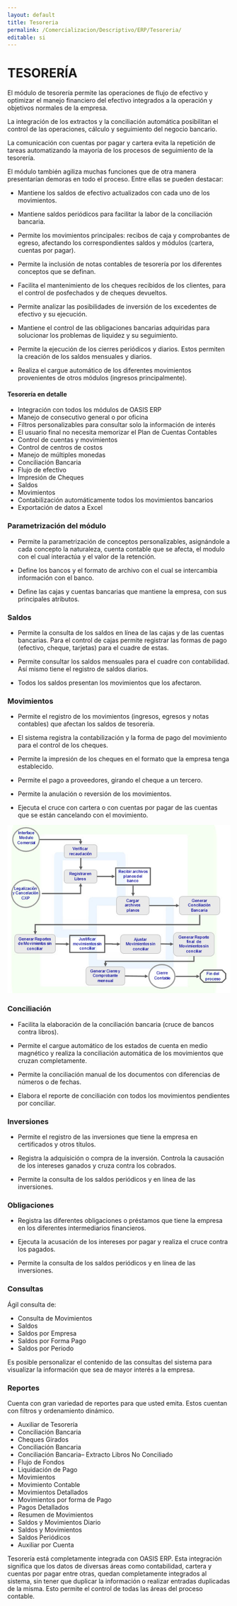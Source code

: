 ```yaml
---
layout: default
title: Tesoreria
permalink: /Comercializacion/Descriptivo/ERP/Tesoreria/
editable: si
---
```


# TESORERÍA

El módulo de tesorería permite las operaciones de flujo de efectivo y optimizar el manejo financiero del efectivo integrados a la operación y objetivos normales de la empresa.  

La integración de los extractos y la conciliación automática posibilitan el control de las operaciones, cálculo y seguimiento del negocio bancario.  

La comunicación con cuentas por pagar y cartera evita la repetición de tareas automatizando la mayoría de los procesos de seguimiento de la tesorería.  

El módulo también agiliza muchas funciones que de otra manera presentarían demoras en todo el proceso. Entre ellas se pueden destacar:  

* Mantiene los saldos de efectivo actualizados con cada uno de los movimientos.  

* Mantiene saldos periódicos para facilitar la labor de la conciliación bancaria.  

* Permite los movimientos principales: recibos de caja y comprobantes de egreso, afectando los correspondientes saldos y módulos (cartera, cuentas por pagar).  

* Permite la inclusión de notas contables de tesorería por los diferentes conceptos que se definan.  

* Facilita el mantenimiento de los cheques recibidos de los clientes, para el control de posfechados y de cheques devueltos.  

* Permite analizar las posibilidades de inversión de los excedentes de efectivo y su ejecución.  

* Mantiene el control de las obligaciones bancarias adquiridas para solucionar los problemas de liquidez y su seguimiento.  

* Permite la ejecución de los cierres periódicos y diarios. Estos permiten la creación de los saldos mensuales y diarios.  

* Realiza el cargue automático de los diferentes movimientos provenientes de otros módulos (ingresos principalmente).  


#### Tesorería en detalle

* Integración con todos los módulos de OASIS ERP  
* Manejo de consecutivo general o por oficina  
* Filtros personalizables para consultar solo la información de interés  
* El usuario final no necesita memorizar el Plan de Cuentas Contables  
* Control de cuentas y movimientos  
* Control de centros de costos  
* Manejo de múltiples monedas  
* Conciliación Bancaria  
* Flujo de efectivo  
* Impresión de Cheques  
* Saldos  
* Movimientos  
* Contabilización automáticamente todos los movimientos bancarios  
* Exportación de datos a Excel  


### Parametrización del módulo

* Permite la parametrización de conceptos personalizables, asignándole a cada concepto la naturaleza, cuenta contable que se afecta, el modulo con el cual interactúa y el valor de la retención.  

* Define los bancos y el formato de archivo con el cual se intercambia información con el banco.  

* Define las cajas y cuentas bancarias que mantiene la empresa, con sus principales atributos.  

### Saldos

* Permite la consulta de los saldos en línea de las cajas y de las cuentas bancarias. Para el control de cajas permite registrar las formas de pago (efectivo, cheque, tarjetas) para el cuadre de estas.  

* Permite consultar los saldos mensuales para el cuadre con contabilidad. Así mismo tiene el registro de saldos diarios.  

* Todos los saldos presentan los movimientos que los afectaron.  

### Movimientos

* Permite el registro de los movimientos (ingresos, egresos y notas contables) que afectan los saldos de tesorería.  

* El sistema registra la contabilización y la forma de pago del movimiento para el control de los cheques.  

* Permite la impresión de los cheques en el formato que la empresa tenga establecido.  

* Permite el pago a proveedores, girando el cheque a un tercero.  

* Permite la anulación o reversión de los movimientos.  

* Ejecuta el cruce con cartera o con cuentas por pagar de las cuentas que se están cancelando con el movimiento.  

![](Tesoreria.jpg)


### Conciliación

* Facilita la elaboración de la conciliación bancaria (cruce de bancos contra libros).  

* Permite el cargue automático de los estados de cuenta en medio magnético y realiza la conciliación automática de los movimientos que cruzan completamente.  

* Permite la conciliación manual de los documentos con diferencias de números o de fechas.  

* Elabora el reporte de conciliación con todos los movimientos pendientes por conciliar.  

### Inversiones

* Permite el registro de las inversiones que tiene la empresa en certificados y otros títulos.  

* Registra la adquisición o compra de la inversión. Controla la causación de los intereses ganados y cruza contra los cobrados.  

* Permite la consulta de los saldos periódicos y en línea de las inversiones.  

### Obligaciones

* Registra las diferentes obligaciones o préstamos que tiene la empresa en los diferentes intermediarios financieros.  

* Ejecuta la acusación de los intereses por pagar y realiza el cruce contra los pagados.  

* Permite la consulta de los saldos periódicos y en línea de las inversiones.  

### Consultas

Ágil consulta de:  

* Consulta de Movimientos  
* Saldos  
* Saldos por Empresa  
* Saldos por Forma Pago  
* Saldos por Periodo  

Es posible personalizar el contenido de las consultas del sistema para visualizar la información que sea de mayor interés a la empresa.  

### Reportes

Cuenta con gran variedad de reportes para que usted emita. Estos cuentan con filtros y ordenamiento dinámico.  

* Auxiliar de Tesorería  
* Conciliación Bancaria  
* Cheques Girados  
* Conciliación Bancaria  
* Conciliación Bancaria– Extracto Libros No Conciliado  
* Flujo de Fondos  
* Liquidación de Pago  
* Movimientos  
* Movimiento Contable  
* Movimientos Detallados  
* Movimientos por forma de Pago  
* Pagos Detallados  
* Resumen de Movimientos  
* Saldos y Movimientos Diario  
* Saldos y Movimientos  
* Saldos Periódicos  
* Auxiliar por Cuenta  


Tesorería está completamente integrada con OASIS ERP. Esta integración significa que los datos de diversas áreas como contabilidad, cartera y cuentas por pagar entre otras, quedan completamente integrados al sistema, sin tener que duplicar la información o realizar entradas duplicadas de la misma.  Esto permite el control de todas las áreas del proceso contable.  



